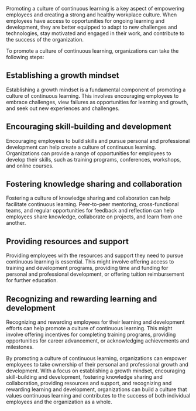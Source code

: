 
Promoting a culture of continuous learning is a key aspect of empowering employees and creating a strong and healthy workplace culture. When employees have access to opportunities for ongoing learning and development, they are better equipped to adapt to new challenges and technologies, stay motivated and engaged in their work, and contribute to the success of the organization.

To promote a culture of continuous learning, organizations can take the following steps:

## Establishing a growth mindset

Establishing a growth mindset is a fundamental component of promoting a culture of continuous learning. This involves encouraging employees to embrace challenges, view failures as opportunities for learning and growth, and seek out new experiences and challenges.

## Encouraging skill-building and development

Encouraging employees to build skills and pursue personal and professional development can help create a culture of continuous learning. Organizations can provide a range of opportunities for employees to develop their skills, such as training programs, conferences, workshops, and online courses.

## Fostering knowledge sharing and collaboration

Fostering a culture of knowledge sharing and collaboration can help facilitate continuous learning. Peer-to-peer mentoring, cross-functional teams, and regular opportunities for feedback and reflection can help employees share knowledge, collaborate on projects, and learn from one another.

## Providing resources and support

Providing employees with the resources and support they need to pursue continuous learning is essential. This might involve offering access to training and development programs, providing time and funding for personal and professional development, or offering tuition reimbursement for further education.

## Recognizing and rewarding learning and development

Recognizing and rewarding employees for their learning and development efforts can help promote a culture of continuous learning. This might involve offering incentives for completing training programs, providing opportunities for career advancement, or acknowledging achievements and milestones.

By promoting a culture of continuous learning, organizations can empower employees to take ownership of their personal and professional growth and development. With a focus on establishing a growth mindset, encouraging skill-building and development, fostering knowledge sharing and collaboration, providing resources and support, and recognizing and rewarding learning and development, organizations can build a culture that values continuous learning and contributes to the success of both individual employees and the organization as a whole.
